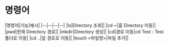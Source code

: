 # 명령어
|명령어|기능|예시|
|--|--|--|--|
|ls|Directory 조회||
|cd ~|홈 Directory 이동||
|pwd|현재 Directory 경로||
|mkdir|Directory 생성||
|cd|경로 이동|cd Test : Test 폴더로 이동|
|cd ..|앞 경로로 이동||
|touch <파일명>|파일 추가||